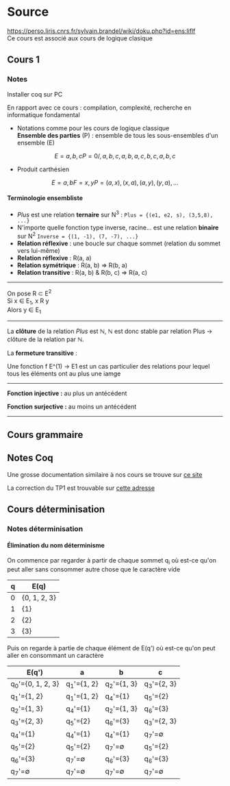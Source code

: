 # Source

<https://perso.liris.cnrs.fr/sylvain.brandel/wiki/doku.php?id=ens:liflf>  
Ce cours est associé aux cours de logique clasique

## Cours 1

### Notes

Installer coq sur PC  

En rapport avec ce cours : compilation, complexité, recherche en informatique fondamental  

- Notations comme pour les cours de logique classique  
**Ensemble des parties** (P) : ensemble de tous les sous-ensembles d'un ensemble (E)

```math
E = {a, b, c}
P = {0/, {a}, {b}, {c}, {a, b}, {a, c}, {b, c}, {a, b, c}}
```

- Produit carthésien

```math
E = {a, b}
F = {x, y}
P = {(a, x), (x, a), (a, y), (y, a), ...}
```

#### Terminologie ensembliste

- *Plus* est une relation **ternaire** sur N<sup>3</sup> : `Plus = {(e1, e2, s), (3,5,8), ...}`
- N'importe quelle fonction type inverse, racine... est une relation **binaire** sur N<sup>2</sup> `Inverse = {(1, -1), (7, -7), ...}`
- **Relation réflexive** : une boucle sur chaque sommet (relation du sommet vers lui-même)
- **Relation réflexive** : R(a, a)
- **Relation symétrique** : R(a, b) => R(b, a)
- **Relation transitive** : R(a, b) & R(b, c) => R(a, c)

---
On pose R ⊂ E<sup>2</sup>  
Si x ∈ E<sub>1</sub>, x R y  
Alors y ∈ E<sub>1</sub>

---
La **clôture** de la relation *Plus* est ℕ, ℕ est donc stable par relation Plus → clôture de la relation par ℕ.

La **fermeture transitive** :

Une fonction f E^(1) → E1 est un cas particulier des relations pour lequel tous les éléments ont au plus une iamge

---
**Fonction injective :** au plus un antécédent

**Fonction surjective :** au moins un antécédent

---

## Cours grammaire

## Notes Coq

Une grosse documentation similaire à nos cours se trouve sur [ce site](https://www.seas.upenn.edu/~cis500/cis500-f13/sf/toc.html)

La correction du TP1 est trouvable sur [cette adresse](https://www.seas.upenn.edu/~cis500/cis500-f13/sf/Basics.html#lab15)

## Cours déterminisation

### Notes déterminisation

#### Élimination du nom déterminisme

On commence par regarder à partir de chaque sommet q<sub>i</sub> où est-ce qu'on peut aller sans consommer autre chose que le caractère vide

| q | E(q)         |
| - | ------------ |
| 0 | {0, 1, 2, 3} |
| 1 | {1}          |
| 2 | {2}          |
| 3 | {3}          |

Puis on regarde à partie de chaque élément de E(q') où est-ce qu'on peut aller en consommant un caractère

| E(q')                       | a                     | b                     | c                     |
| --------------------------- | --------------------- | --------------------- | --------------------- |
| q<sub>0</sub>'={0, 1, 2, 3} | q<sub>1</sub>'={1, 2} | q<sub>2</sub>'={1, 3} | q<sub>3</sub>'={2, 3} |
| q<sub>1</sub>'={1, 2}       | q<sub>1</sub>'={1, 2} | q<sub>4</sub>'={1}    | q<sub>5</sub>'={2}    |
| q<sub>2</sub>'={1, 3}       | q<sub>4</sub>'={1}    | q<sub>2</sub>'={1, 3} | q<sub>6</sub>'={3}    |
| q<sub>3</sub>'={2, 3}       | q<sub>5</sub>'={2}    | q<sub>6</sub>'={3}    | q<sub>3</sub>'={2, 3} |
| q<sub>4</sub>'={1}          | q<sub>4</sub>'={1}    | q<sub>4</sub>'={1}    | q<sub>7</sub>'=∅      |
| q<sub>5</sub>'={2}          | q<sub>5</sub>'={2}    | q<sub>7</sub>'=∅      | q<sub>5</sub>'={2}    |
| q<sub>6</sub>'={3}          | q<sub>7</sub>'=∅      | q<sub>6</sub>'={3}    | q<sub>6</sub>'={3}    |
| q<sub>7</sub>'=∅            | q<sub>7</sub>'=∅      | q<sub>7</sub>'=∅      | q<sub>7</sub>'=∅      |
